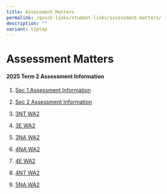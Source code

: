 ```yaml
---
title: Assessment Matters
permalink: /quick-links/student-links/assessment-matters/
description: ""
variant: tiptap
---
```

<h1>Assessment Matters</h1>
<h4>2025 Term 2 Assessment Information</h4>
<ol data-tight="true" class="tight">
<li>
<p><a href="/files/Sec_1_Term_2_Assessment_Information_2025.pdf" rel="noopener nofollow" target="_blank">Sec 1 Assessment Information</a>
</p>
</li>
<li>
<p><a href="/files/Sec_2_Term_2_Assessment_Information_2025.pdf" rel="noopener nofollow" target="_blank">Sec 2 Assessment Information</a>
</p>
</li>
<li>
<p><a href="/files/3NT_WA2_1.pdf" rel="noopener nofollow" target="_blank">3NT WA2</a>
</p>
</li>
<li>
<p><a href="/files/3E_WA2_1.pdf" rel="noopener nofollow" target="_blank">3E WA2</a>
</p>
</li>
<li>
<p><a href="/files/3NA_WA2_1.pdf" rel="noopener nofollow" target="_blank">3NA WA2</a>
</p>
</li>
<li>
<p><a href="/files/4NA_WA2_1.pdf" rel="noopener nofollow" target="_blank">4NA WA2</a>
</p>
</li>
<li>
<p><a href="/files/4E_WA2_1.pdf" rel="noopener nofollow" target="_blank">4E WA2</a>
</p>
</li>
<li>
<p><a href="/files/4NT_WA2_1.pdf" rel="noopener nofollow" target="_blank">4NT WA2</a>
</p>
</li>
<li>
<p><a href="/files/5NA_WA2_1.pdf" rel="noopener nofollow" target="_blank">5NA WA2</a>
</p>
</li>
</ol>
<p></p>
<p></p>
<p></p>